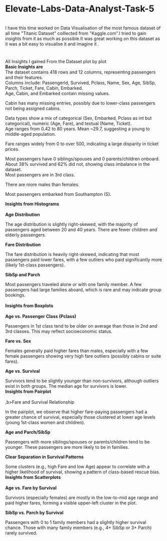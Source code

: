 # Elevate-Labs-Data-Analyst-Task-5
<br>
I have this time worked on Data Visualisation of the most famous dataset of all time "Titanic Dataset" colllected from "Kaggle.com".I tried to gain insights from it as much as possible.It was great working on this dataset 
 as it was a bit easy to visualise it and imagine it .<br>
 <h1></h1>All Insights I gained From the Dataset plot by plot
<br>
<b>Basic Insights are</b><br>
The dataset contains 418 rows and 12 columns, representing passengers and their features.<br>Columns include: PassengerId, Survived, Pclass, Name, Sex, Age, SibSp, Parch, Ticket, Fare, Cabin, Embarked.<br>
Age, Cabin, and Embarked contain missing values.<br>

Cabin has many missing entries, possibly due to lower-class passengers not being assigned cabins.<br>

Data types show a mix of categorical (Sex, Embarked, Pclass as int but categorical), numeric (Age, Fare), and textual (Name, Ticket).<br>
Age ranges from 0.42 to 80 years. Mean ~29.7, suggesting a young to middle-aged population.<br>

Fare ranges widely from 0 to over 500, indicating a large disparity in ticket prices.<br>

Most passengers have 0 siblings/spouses and 0 parents/children onboard.<br>
About 38% survived and 62% did not, showing class imbalance in the dataset.<br>
Most passengers are in 3rd class.<br>

There are more males than females.<br>

Most passengers embarked from Southampton (S).<br>


<b>Insights from Histograms</b><br><br>
<b>Age Distribution</b><br>

The age distribution is slightly right-skewed, with the majority of passengers aged between 20 and 40 years. There are fewer children and elderly passengers.<br>

<b>Fare Distribution</b><br>

The fare distribution is heavily right-skewed, indicating that most passengers paid lower fares, with a few outliers who paid significantly more (likely 1st-class passengers).<br>

<b>SibSp and Parch<br></b>

Most passengers traveled alone or with one family member. A few passengers had large families aboard, which is rare and may indicate group bookings.<br><br>
<b>Insights from Boxplots</b><br><br>
<b>Age vs. Passenger Class (Pclass)<br></b>

Passengers in 1st class tend to be older on average than those in 2nd and 3rd classes. This may reflect socioeconomic status.<br>

<b>Fare vs. Sex<br></b>

Females generally paid higher fares than males, especially with a few female passengers showing very high fare outliers (possibly cabins or suite fares).<br>

<b>Age vs. Survival<br></b>

Survivors tend to be slightly younger than non-survivors, although outliers exist in both groups. The median age for survivors is lower.<br>
 <b>Insights from Pairplot</b><br><br>
,b>Fare and Survival Relationship</b><br>

In the pairplot, we observe that higher fare-paying passengers had a greater chance of survival, especially those clustered at lower age levels (young 1st-class women and children).<br>

<b>Age and Parch/SibSp</b><br>

Passengers with more siblings/spouses or parents/children tend to be younger. These passengers are more likely to be in families.<br>

<b>Clear Separation in Survival Patterns</b><br>

Some clusters (e.g., high Fare and low Age) appear to correlate with a higher likelihood of survival, showing a pattern of class-based rescue bias.<br>
<b>Insights from Scatterplots</b><br><br>
<b>Age vs. Fare by Survival</b><br>

Survivors (especially females) are mostly in the low-to-mid age range and paid higher fares, forming a visible upper-left cluster in the plot.<br>

<b>SibSp vs. Parch by Survival</b><br>

Passengers with 0 to 1 family members had a slightly higher survival chance. Those with many family members (e.g., 4+ SibSp or 3+ Parch) rarely survived.<br>

